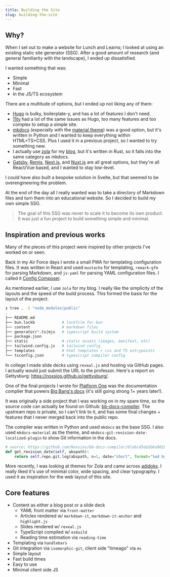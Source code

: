 ```yaml
---
title: Building the Site
slug: building-the-site
---
```


## Why?

When I set out to make a website for Lunch and Learns; I looked at using an existing static site generator (SSG). After a good amount of research (and general familiarity with the landscape), I ended up dissatisfied.

I wanted something that was:

- Simple
- Minimal
- Fast
- In the JS/TS ecosystem

There are a multitude of options, but I ended up not liking any of them:

- [Hugo](https://gohugo.io/) is bulky, boilerplate-y, and has a lot of features I don't need.
- [11ty](https://www.11ty.dev/) had a lot of the same issues as Hugo, too many features and too complex to setup a simple site.
- [mkdocs](https://www.mkdocs.org/) (especially with the [material theme](https://squidfunk.github.io/mkdocs-material/)) was a good option, but it's written in Python and I wanted to keep everything within HTML+TS+CSS. Plus I used it in a previous project, so I wanted to try something new.
- I actually use [zola](https://www.getzola.org/) for my [blog](https://blog.razzle.cloud), but it's written in Rust, so it falls into the same category as mkdocs.
- [Gatsby](https://www.gatsbyjs.com/), [Remix](https://remix.run), [Next.js](https://nextjs.org/), and [Nuxt.js](https://nuxtjs.org/) are all great options, but they're all React/Vue based, and I wanted to stay low-level.

I could have also built a bespoke solution in Svelte, but that seemed to be overengineering the problem.

At the end of the day all I really wanted was to take a directory of Markdown files and turn them into an educational website. So I decided to build my own simple SSG.

> The goal of this SSG was never to scale it to become its own product. It was just a fun project to build something simple and minimal.

## Inspiration and previous works

Many of the pieces of this project were inspired by other projects I've worked on or seen.

Back in my Air Force days I wrote a small PWA for templating configuration files. It was written in React and used `mustache` for templating, `remark-gfm` for parsing Markdown, and `js-yaml` for parsing YAML configuration files. I called it [Config Composer](https://noxsios.github.io/config-composer/).

As mentioned earlier, I use `zola` for my blog. I really like the simplicity of the layouts and the speed of the build process. This formed the basis for the layout of the project:

```bash
❯ tree . -I "node_modules|public"
.
├── README.md
├── bun.lockb            # lockfile for bun
├── content              # markdown files
├── generator/*.ts|mjs   # typescript build system
├── package.json
├── static               # static assets (images, manifest, etc)
├── tailwind.config.js   # tailwind config
├── templates            # html templates + css and TS entrypoints
└── tsconfig.json        # typescript compiler config
```

In college I made slide decks using `reveal.js` and hosting via GitHub pages. I actually would just submit the URL to the professor. Here's a report on Gettysburg: <https://noxsios.github.io/gettysburg/>.

One of the final projects I wrote for [Platform One](https://p1.dso.mil) was the documentation compiler that powers [Big Bang's docs](https://docs-bigbang.dso.mil) (it's still going strong 1+ years later!).

It was originally a side project that I was working on in my spare time, so the source code can actually be found on Github: [bb-docs-compiler](https://github.com/Noxsios/bb-docs-compiler). The upstream repo is private, so I can't link to it, and has some final changes + features that I never merged back into the public repo.

The compiler was written in Python and used `mkdocs` as the base SSG. I also used `mkdocs-material` as the theme, and `mkdocs-git-revision-date-localized-plugin` to show Git information in the docs.

```python
# source: https://github.com/Noxsios/bb-docs-compiler/blob/d5da5b6a90108570c018b98ac30bc9da6807c610/docs-compiler/repo.py#L46-47
def get_revision_date(self, abspath):
    return self.repo.git.log(abspath, n=1, date="short", format="%ad by %cn")
```

More recently, I was looking at themes for Zola and came across [adidoks](https://adidoks.netlify.app/docs/getting-started/introduction/). I really liked it's use of minimal color, wide spacing, and clear typography. I used it as inspiration for the web layout of this site.

## Core features

- Content as either a blog post or a slide deck
  - YAML front matter via `front-matter`
  - Articles rendered w/ `markdown-it`, `markdown-it-anchor` and `highlight.js`
  - Slides rendered w/ `reveal.js`
  - TypeScript compiled w/ `esbuild`
  - Reading time estimation via `reading-time`
- Templating via `handlebars`
- Git integration via `isomorphic-git`, client side "timeago" via `ms`
- Simple layout
- Fast build times
- Easy to use
- Minimal client side JS
